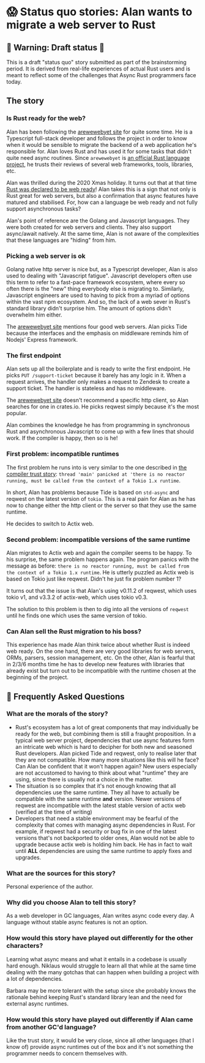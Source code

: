 # 😱 Status quo stories: Alan wants to migrate a web server to Rust


## 🚧 Warning: Draft status 🚧

This is a draft "status quo" story submitted as part of the brainstorming period. It is derived from real-life experiences of actual Rust users and is meant to reflect some of the challenges that Async Rust programmers face today. 

## The story

### Is Rust ready for the web?

Alan has been following the [arewewebyet site](https://www.arewewebyet.org/) for quite some time. He is a Typescript full-stack developer and follows the project in order to know when it would be sensible to migrate the backend of a web application he's responsible for. Alan loves Rust and has used it for some tasks that didn't quite need async routines. Since `arewewebyet` is [an official Rust language project](https://github.com/rust-lang/arewewebyet), he trusts their reviews of several web frameworks, tools, libraries, etc.

Alan was thrilled during the 2020 Xmas holiday. It turns out that at that time [Rust was declared to be web ready](https://github.com/rust-lang/arewewebyet/pull/309)! Alan takes this is a sign that not only is Rust great for web servers, but also a confirmation that async features have matured and stabilised. For, how can a language be web ready and not fully support asynchronous tasks? 

Alan's point of reference are the Golang and Javascript languages. They were both created for web servers and clients. They also support async/await natively. At the same time, Alan is not aware of the complexities that these languages are "hiding" from him.


### Picking a web server is ok
Golang native http server is nice but, as a Typescript developer, Alan is also used to dealing with "Javascript fatigue". Javascript developers often use this term to refer to a fast-pace framework ecosystem, where every so often there is the "new" thing everybody else is migrating to. Similarly, Javascript engineers are used to having to pick from a myriad of options within the vast npm ecosystem. And so, the lack of a web sever in Rust's standard library didn't surprise him. The amount of options didn't overwhelm him either. 

The [arewewebyet site](https://www.arewewebyet.org/) mentions four good web servers. Alan picks Tide because the interfaces and the emphasis on middleware reminds him of Nodejs' Express framework.


### The first endpoint
Alan sets up all the boilerplate and is ready to write the first endpoint. He picks `PUT /support-ticket` because it barely has any logic in it. When a request arrives, the handler only makes a request to Zendesk to create a support ticket. The handler is stateless and has no middleware.

The [arewewebyet site](https://www.arewewebyet.org/) doesn't recommend a specific http client, so Alan searches for one in crates.io. He picks reqwest simply because it's the most popular.

Alan combines the knowledge he has from programming in synchronous Rust and asynchronous Javascript to come up with a few lines that should work. If the compiler is happy, then so is he!

### First problem: incompatible runtimes

The first problem he runs into is very similar to the one described in [the compiler trust story](alan_started_trusting_the_rust_compiler_but_then_async.md#fractured-futures-fractured-trust): `thread 'main' panicked at 'there is no reactor running, must be called from the context of a Tokio 1.x runtime`.

In short, Alan has problems because Tide is based on `std-async` and reqwest on the latest version of `tokio`. This is a real pain for Alan as he has now to change either the http client or the server so that they use the same runtime.

He decides to switch to Actix web.

### Second problem: incompatible versions of the same runtime

Alan migrates to Actix web and again the compiler seems to be happy. To his surprise, the same problem happens again. The program panics with the message as before: `there is no reactor running, must be called from the context of a Tokio 1.x runtime`. He is utterly puzzled as Actix web is based on Tokio just like reqwest. Didn't he just fix problem number 1?

It turns out that the issue is that Alan's using v0.11.2 of reqwest, which uses tokio v1, and v3.3.2 of actix-web, which uses tokio v0.3.

The solution to this problem is then to dig into all the versions of `reqwest` until he finds one which uses the same version of tokio.

### Can Alan sell the Rust migration to his boss?

This experience has made Alan think twice about whether Rust is indeed web ready. On the one hand, there are very good libraries for web servers, ORMs, parsers, session management, etc. On the other, Alan is fearful that in 2/3/6 months time he has to develop new features with libraries that already exist but turn out to be incompatible with the runtime chosen at the beginning of the project.

## 🤔 Frequently Asked Questions

### **What are the morals of the story?**
* Rust's ecosystem has a lot of great components that may individually be ready for the web, but combining them is still a fraught proposition. In a typical web server project, dependencies that use async features form an intricate web which is hard to decipher for both new and seasoned Rust developers. Alan picked Tide and reqwest, only to realise later that they are not compatible. How many more situations like this will he face? Can Alan be confident that it won't happen again? New users especially are not accustomed to having to think about what "runtime" they are using, since there is usually not a choice in the matter.
* The situation is so complex that it's not enough knowing that all dependencies use the same runtime. They all have to actually be compatible with the same runtime **and** version. Newer versions of reqwest are incompatible with the latest stable version of actix web (verified at the time of writing)
* Developers that need a stable environment may be fearful of the complexity that comes with managing async dependencies in Rust. For example, if reqwest had a security or bug fix in one of the latest versions that's not backported to older ones, Alan would not be able to upgrade because actix web is holding him back. He has in fact to wait until **ALL** dependencies are using the same runtime to apply fixes and upgrades.

### **What are the sources for this story?**
Personal experience of the author.

### **Why did you choose Alan to tell this story?**
As a web developer in GC languages, Alan writes async code every day. A language without stable async features is not an option.

### **How would this story have played out differently for the other characters?**
Learning what async means and what it entails in a codebase is usually hard enough. Niklaus would struggle to learn all that while at the same time dealing with the many gotchas that can happen when building a project with a lot of dependencies.

Barbara may be more tolerant with the setup since she probably knows the rationale behind keeping Rust's standard library lean and the need for external async runtimes.

### **How would this story have played out differently if Alan came from another GC'd language?**
Like the trust story, it would be very close, since all other languages (that I know of) provide async runtimes out of the box and it's not something the programmer needs to concern themselves with.
